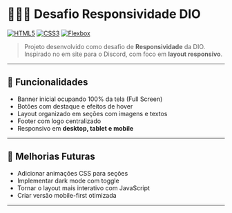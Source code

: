 # 👨🏽‍💻 Desafio Responsividade DIO

[![HTML5](https://img.shields.io/badge/HTML5-E34F26?style=flat-square&logo=html5&logoColor=white)](https://developer.mozilla.org/pt-BR/docs/Web/HTML)
[![CSS3](https://img.shields.io/badge/CSS3-1572B6?style=flat-square&logo=css3&logoColor=white)](https://developer.mozilla.org/pt-BR/docs/Web/CSS)
[![Flexbox](https://img.shields.io/badge/Flexbox-0078D7?style=flat-square)]()

> Projeto desenvolvido como desafio de **Responsividade** da DIO.  
> Inspirado no em site para o Discord, com foco em **layout responsivo**.

---

## 📌 Funcionalidades

- Banner inicial ocupando 100% da tela (Full Screen)
- Botões com destaque e efeitos de hover
- Layout organizado em seções com imagens e textos
- Footer com logo centralizado
- Responsivo em **desktop, tablet e mobile**

---

## 💭 Melhorias Futuras

- Adicionar animações CSS para seções
- Implementar dark mode com toggle
- Tornar o layout mais interativo com JavaScript
- Criar versão mobile-first otimizada

---
